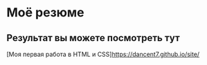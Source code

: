 # Моё резюме

## Результат вы можете посмотреть тут 

[Моя первая работа в HTML и CSS]https://dancent7.github.io/site/
